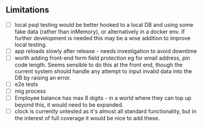 ## Limitations
- [ ] local psql testing would be better hooked to a local DB and using some fake data (rather than inMemory), or alternatively in a docker env. If further development is needed this may be a wise addition to improve local testing. 
- [ ] app reloads slowly after release - needs investigation to avoid downtime
- [ ] worth adding front-end form field protection eg for email address, pin code length. Seems sensible to do this at the front end, though the current system should handle any attempt to input invalid data into the DB by raising an error. 
- [ ] e2e tests
- [ ] mig process 
- [ ] Employee balance has max 8 digits - in a world where they can top up beyond this, it would need to be expanded.
- [ ] clock is currently untested as it's almost all standard functionality, but in the interest of full coverage it would be nice to add these. 
